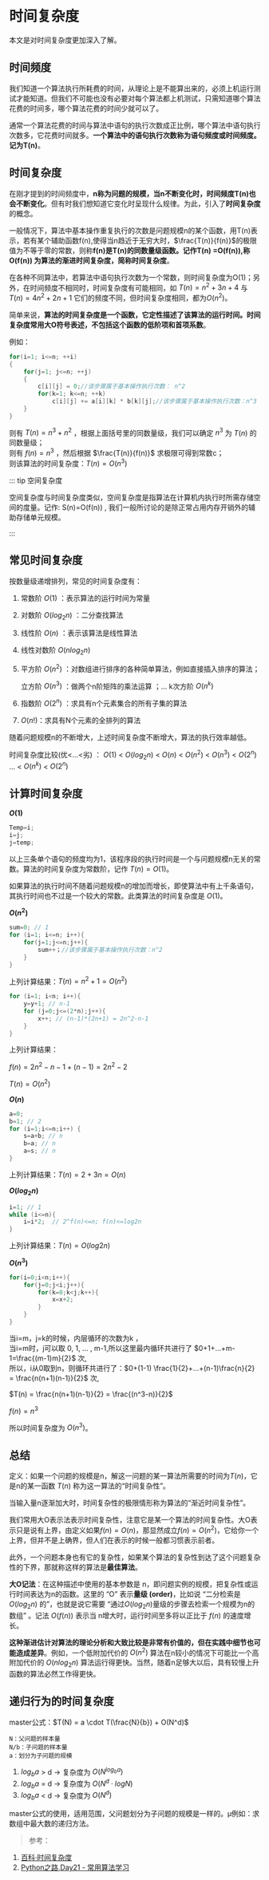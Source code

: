 # 时间复杂度

本文是对时间复杂度更加深入了解。

## 时间频度

我们知道一个算法执行所耗费的时间，从理论上是不能算出来的，必须上机运行测试才能知道。但我们不可能也没有必要对每个算法都上机测试，只需知道哪个算法花费的时间多，哪个算法花费的时间少就可以了。

通常一个算法花费的时间与算法中语句的执行次数成正比例，哪个算法中语句执行次数多，它花费时间就多。**一个算法中的语句执行次数称为语句频度或时间频度。记为T(n)**。 

## 时间复杂度

在刚才提到的时间频度中，**n称为问题的规模，当n不断变化时，时间频度T(n)也会不断变化**。但有时我们想知道它变化时呈现什么规律。为此，引入了**时间复杂度**的概念。 

一般情况下，算法中基本操作重复执行的次数是问题规模n的某个函数，用T(n)表示，若有某个辅助函数f(n),使得当n趋近于无穷大时，$\frac{T(n)}{f(n)}$的极限值为不等于零的常数，则称**f(n)是T(n)的同数量级函数。记作T(n) =O(f(n)),称O(f(n)) 为算法的渐进时间复杂度，简称时间复杂度**。

在各种不同算法中，若算法中语句执行次数为一个常数，则时间复杂度为O(1)；另外，在时间频度不相同时，时间复杂度有可能相同，如 $T(n)=n^2+3n+4$ 与 $T(n)=4n^2+2n+1$ 它们的频度不同，但时间复杂度相同，都为$O(n^2)$。 

简单来说，**算法的时间复杂度是一个函数，它定性描述了该算法的运行时间。时间复杂度常用大O符号表述，不包括这个函数的低阶项和首项系数**。

例如：
``` java
for(i=1; i<=n; ++i)
{
    for(j=1; j<=n; ++j)
    {
        c[i][j] = 0;//该步骤属于基本操作执行次数： n^2
        for(k=1; k<=n; ++k)
            c[i][j] += a[i][k] * b[k][j];//该步骤属于基本操作执行次数：n^3
    }
}
```
则有 $T(n)=n^3 + n^2$ ，根据上面括号里的同数量级，我们可以确定 $n^3$ 为 $T(n)$ 的同数量级；  
则有 $f(n)=n^3$ ，然后根据 $\frac{T(n)}{f(n)}$ 求极限可得到常数c；  
则该算法的时间复杂度：$T(n) = O(n^3)$

::: tip 空间复杂度

空间复杂度与时间复杂度类似，空间复杂度是指算法在计算机内执行时所需存储空间的度量。记作: S(n)=O(f(n)) , 我们一般所讨论的是除正常占用内存开销外的辅助存储单元规模。

:::



## 常见时间复杂度

按数量级递增排列，常见的时间复杂度有：  

1. 常数阶 $O(1)$ ：表示算法的运行时间为常量  

2. 对数阶 $O(log_{2}n)$ ：二分查找算法  

3. 线性阶 $O(n)$ ：表示该算法是线性算法  

4. 线性对数阶 $O(nlog_{2}n)$

5. 平方阶 $O(n^2)$ ：对数组进行排序的各种简单算法，例如直接插入排序的算法；

     立方阶 $O(n^3)$ ：做两个n阶矩阵的乘法运算 ；... k次方阶 $O(n^k)$

6. 指数阶 $O(2^n)$ ：求具有n个元素集合的所有子集的算法

7. $O(n!)$：求具有N个元素的全排列的算法

随着问题规模n的不断增大，上述时间复杂度不断增大，算法的执行效率越低。

时间复杂度比较(优<...<劣)  ： $O(1)$ <  $O(log_{2}n)$ <  $O(n)$ <  $O(n^2)$ <  $O(n^3)$ <  $O(2^n)$ ... <  $O(n^k)$ <  $O(2^n)$



## 计算时间复杂度

**$O(1)$**
``` java
Temp=i;
i=j;
j=temp;
```
以上三条单个语句的频度均为1，该程序段的执行时间是一个与问题规模n无关的常数。算法的时间复杂度为常数阶，记作 $T(n)=O(1)$。

如果算法的执行时间不随着问题规模n的增加而增长，即使算法中有上千条语句，其执行时间也不过是一个较大的常数。此类算法的时间复杂度是 $O(1)$。

**$O(n^2)$**
``` java
sum=0; // 1
for (i=1; i<=n; i++){ 
    for(j=1;j<=n;j++){ 
        sum++；//该步骤属于基本操作执行次数：n^2
    }
}                      
```
上列计算结果：$T(n) = n^2 + 1 = O(n^2)$

``` java
for (i=1; i<n; i++){
    y=y+1; // n-1
    for (j=0;j<=(2*n);j++){
        x++; // (n-1)*(2n+1) = 2n^2-n-1
    }     
}   
```

上列计算结果：

$f(n)=2n^2-n-1+(n-1) = 2n^2-2$

$T(n)=O(n^2)$

**$O(n)$**

``` java
a=0;
b=1; // 2
for (i=1;i<=n;i++) { 
    s=a+b; // n
    b=a; // n
    a=s; // n
}
```

上列计算结果：$T(n )= 2+3n = O(n)$

**$O(log_{2}n)$**

``` java
i=1; // 1
while (i<=n){
    i=i*2;  // 2^f(n)<=n; f(n)<=log2n 
}   
```

上列计算结果：$T(n)=O(log2n)$

**$O(n^3)$**

``` java
for(i=0;i<n;i++){ 
    for(j=0;j<i;j++){ 
        for(k=0;k<j;k++){
            x=x+2; 
        }      
    }
}
```
当i=m，j=k的时候，内层循环的次数为k ，  
当i=m时，j可以取 0, 1, ... , m-1,所以这里最内循环共进行了 $0+1+...+m-1=\frac{(m-1)m}{2}$ 次,   
所以，i从0取到n，则循环共进行了：$0+(1-1) \frac{1}{2}+...+(n-1)\frac{n}{2} = \frac{n(n+1)(n-1)}{2}$ 次,  

$T(n) = \frac{n(n+1)(n-1)}{2} = \frac{(n^3-n)}{2}$ 

$f(n) = n^3$

所以时间复杂度为 $O(n^3)$。

## 总结

定义：如果一个问题的规模是n，解这一问题的某一算法所需要的时间为$T(n)$，它是n的某一函数 $T(n)$ 称为这一算法的“时间复杂性”。

当输入量n逐渐加大时，时间复杂性的极限情形称为算法的“渐近时间复杂性”。

我们常用大O表示法表示时间复杂性，注意它是某一个算法的时间复杂性。大O表示只是说有上界，由定义如果$f(n)=O(n)$，那显然成立$f(n)=O(n^2)$，它给你一个上界，但并不是上确界，但人们在表示的时候一般都习惯表示前者。

此外，一个问题本身也有它的复杂性，如果某个算法的复杂性到达了这个问题复杂性的下界，那就称这样的算法是**最佳算法**。

**大O记法**：在这种描述中使用的基本参数是 n，即问题实例的规模，把复杂性或运行时间表达为n的函数。这里的 “O” 表示**量级 (order)**，比如说 “二分检索是 $O(log_{2}n)$ 的”，也就是说它需要 “通过$O(log_{2}n)$量级的步骤去检索一个规模为n的数组” 。记法 $O ( f(n) )$ 表示当 n增大时，运行时间至多将以正比于 $f(n)$ 的速度增长。

**这种渐进估计对算法的理论分析和大致比较是非常有价值的，但在实践中细节也可能造成差异**。例如，一个低附加代价的 $O(n^2)$ 算法在n较小的情况下可能比一个高附加代价的 $O(nlog_{2}n)$ 算法运行得更快。当然，随着n足够大以后，具有较慢上升函数的算法必然工作得更快。

## 递归行为的时间复杂度

master公式：$T(N) = a \cdot T(\frac{N}{b}) + O(N^d)$
```
N：父问题的样本量
N/b：子问题的样本量
a：划分为子问题的规模
```
1) $log_{b}a$ > d -> 复杂度为 $O(N^{log_{b}a})$
2) $log_{b}a$ = d -> 复杂度为 $O(N^d \cdot  logN)$
3) $log_{b}a$ < d -> 复杂度为 $O(N^d)$

master公式的使用，适用范围，父问题划分为子问题的规模是一样的。µ例如：求数组中最大数的递归方法。

>参考：
1. [百科·时间复杂度](https://baike.baidu.com/item/%E6%97%B6%E9%97%B4%E5%A4%8D%E6%9D%82%E5%BA%A6)
3. [Python之路,Day21 - 常用算法学习](https://www.cnblogs.com/alex3714/articles/5474411.html)